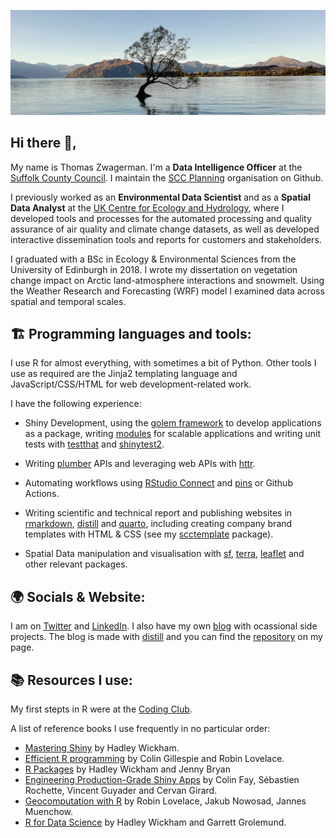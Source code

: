 ![github](https://github.com/thomaszwagerman/thomaszwagerman/blob/main/banner/nz_image.jpg)

## Hi there :wave:,

My name is Thomas Zwagerman. I'm a **Data Intelligence Officer** at the [Suffolk County Council](https://www.suffolk.gov.uk/). I maintain the [SCC Planning](https://github.com/SCC-Planning) organisation on Github.

I previously worked as an **Environmental Data Scientist** and as a **Spatial Data Analyst** at the [UK Centre for Ecology and Hydrology](https://www.ceh.ac.uk/), where I developed tools and processes for the automated processing and quality assurance of air quality and climate change datasets, as well as developed interactive dissemination tools and reports for customers and stakeholders.

I graduated with a BSc in Ecology & Environmental Sciences from the University of Edinburgh in 2018. I wrote my dissertation on vegetation change impact on Arctic land-atmosphere interactions and snowmelt. Using the Weather Research and Forecasting (WRF) model I examined data across spatial and temporal scales.

## :building_construction: Programming languages and tools:
I use R for almost everything, with sometimes a bit of Python. Other tools I use as required are the Jinja2 templating language and JavaScript/CSS/HTML for web development-related work.

I have the following experience:

* Shiny Development, using the [golem framework](https://thinkr-open.github.io/golem/) to develop applications as a package, writing [modules](https://mastering-shiny.org/scaling-modules.html) for scalable applications and writing unit tests with [testthat](https://testthat.r-lib.org/) and [shinytest2](https://rstudio.github.io/shinytest2/).
  
* Writing [plumber](https://www.rplumber.io/) APIs and leveraging web APIs with [httr](https://httr.r-lib.org/).

* Automating workflows using [RStudio Connect](https://www.rstudio.com/products/connect/) and [pins](https://github.com/rstudio/pins-r) or Github Actions.

* Writing scientific and technical report and publishing websites in [rmarkdown](https://rmarkdown.rstudio.com/), [distill](https://rstudio.github.io/distill/) and [quarto](https://quarto.org/), including creating company brand templates with HTML & CSS (see my [scctemplate](https://github.com/SCC-Planning/scctemplate) package).

* Spatial Data manipulation and visualisation with [sf](https://r-spatial.github.io/sf/), [terra](https://github.com/rspatial/terra), [leaflet](https://rstudio.github.io/leaflet/) and other relevant packages.

## :earth_africa: Socials & Website:
I am on [Twitter](https://twitter.com/thomzwa) and [LinkedIn](https://www.linkedin.com/in/thomaszwagerman/). I also have my own [blog](https://tzwagerman.netlify.app/) with ocassional side projects. The blog is made with [distill](https://rstudio.github.io/distill/) and you can find the [repository](https://github.com/thomaszwagerman/tz_web_distill) on my page.

## :books: Resources I use:
My first stepts in R were at the [Coding Club](https://ourcodingclub.github.io/). 

A list of reference books I use frequently in no particular order: 
* [Mastering Shiny](https://mastering-shiny.org/) by Hadley Wickham.
* [Efficient R programming](https://csgillespie.github.io/efficientR/) by Colin Gillespie and Robin Lovelace.
* [R Packages](https://r-pkgs.org/) by Hadley Wickham and Jenny Bryan
* [Engineering Production-Grade Shiny Apps](https://engineering-shiny.org/index.html) by Colin Fay, Sébastien Rochette, Vincent Guyader and Cervan Girard.
* [Geocomputation with R](https://geocompr.robinlovelace.net/) by Robin Lovelace, Jakub Nowosad, Jannes Muenchow.
* [R for Data Science](https://r4ds.had.co.nz/) by Hadley Wickham and Garrett Grolemund.
